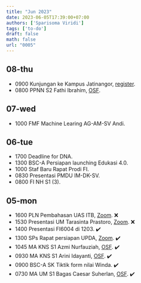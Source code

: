 ```yaml
---
title: "Jun 2023"
date: 2023-06-05T17:39:00+07:00
authors: ['Sparisoma Viridi']
tags: ['to-do']
draft: false
math: false
url: "0005"
---
```


## 08-thu
+ 0900 Kunjungan ke Kampus Jatinangor, [register](https://forms.gle/P89hu3Tyw24qYsRS6).
+ 0800 PPNN S2 Fathi Ibrahim, [OSF](https://osf.io/t9qc7/).


## 07-wed
+ 1000 FMF Machine Learing AG-AM-SV Andi.


## 06-tue
+ 1700 Deadline for DNA.
+ 1300 BSC-A Persiapan launching Edukasi 4.0.
+ 1000 Staf Baru Rapat Prodi FI.
+ 0830 Presentasi PMDU IM-DK-SV.
+ 0800 FI NH S1 (3).


## 05-mon
+ 1600 PLN Pembahasan UAS ITB, [Zoom](https://us02web.zoom.us/j/4760388093). :x:
+ 1530 Presentasi UM Tarasinta Prastoro, [Zoom](https://itb-ac-id.zoom.us/j/99135603732). :x:
+ 1400 Presentasi FI6004 di 1203. :heavy_check_mark:
+ 1300 SPs Rapat persiapan UPDA, [Zoom](https://itb-ac-id.zoom.us/j/91476736906). :heavy_check_mark:
+ 1045 MA KNS S1 Azmi Nurfauziah, [OSF](https://osf.io/prz6a/). :heavy_check_mark:
+ 0930 MA KNS S1 Arini Idayanti, [OSF](https://osf.io/acw8t/). :heavy_check_mark:
+ 0900 BSC-A SK Tiktik form nilai Winda. :heavy_check_mark:
+ 0730 MA UM S1 Bagas Caesar Suherlan, [OSF](https://osf.io/szhmj/). :heavy_check_mark:
